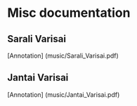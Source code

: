 # Misc documentation

## Sarali Varisai
  [Annotation] (music/Sarali_Varisai.pdf)

## Jantai Varisai
  [Annotation] (music/Jantai_Varisai.pdf)


